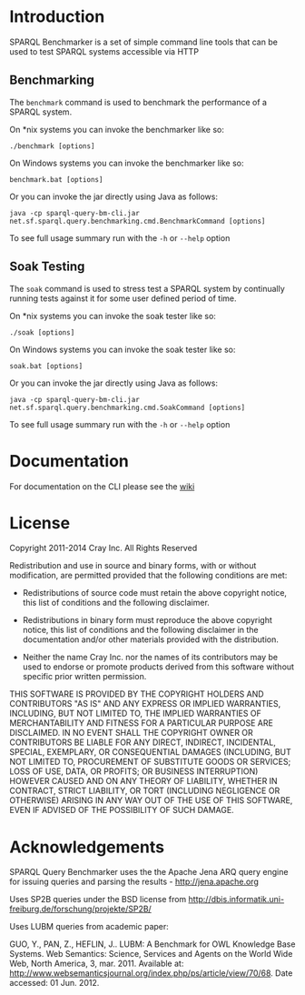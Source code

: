 # Introduction

SPARQL Benchmarker is a set of simple command line tools that can be used to test
SPARQL systems accessible via HTTP

## Benchmarking

The `benchmark` command is used to benchmark the performance of a SPARQL system.

On *nix systems you can invoke the benchmarker like so:

    ./benchmark [options]

On Windows systems you can invoke the benchmarker like so:

    benchmark.bat [options]

Or you can invoke the jar directly using Java as follows:

    java -cp sparql-query-bm-cli.jar net.sf.sparql.query.benchmarking.cmd.BenchmarkCommand [options]

To see full usage summary run with the `-h` or `--help` option

## Soak Testing

The `soak` command is used to stress test a SPARQL system by continually running tests against it
for some user defined period of time.

On *nix systems you can invoke the soak tester like so:

    ./soak [options]
  
On Windows systems you can invoke the soak tester like so:

    soak.bat [options]
  
Or you can invoke the jar directly using Java as follows:

    java -cp sparql-query-bm-cli.jar net.sf.sparql.query.benchmarking.cmd.SoakCommand [options]
  
To see full usage summary run with the `-h` or `--help` option

# Documentation

For documentation on the CLI please see the [wiki](https://sourceforge.net/p/sparql-query-bm/wiki/CLI/)

# License

Copyright 2011-2014 Cray Inc. All Rights Reserved

Redistribution and use in source and binary forms, with or without
modification, are permitted provided that the following conditions are
met:

* Redistributions of source code must retain the above copyright
  notice, this list of conditions and the following disclaimer.

* Redistributions in binary form must reproduce the above copyright
  notice, this list of conditions and the following disclaimer in the
  documentation and/or other materials provided with the distribution.

* Neither the name Cray Inc. nor the names of its contributors may be
  used to endorse or promote products derived from this software
  without specific prior written permission.

THIS SOFTWARE IS PROVIDED BY THE COPYRIGHT HOLDERS AND CONTRIBUTORS
"AS IS" AND ANY EXPRESS OR IMPLIED WARRANTIES, INCLUDING, BUT NOT
LIMITED TO, THE IMPLIED WARRANTIES OF MERCHANTABILITY AND FITNESS FOR
A PARTICULAR PURPOSE ARE DISCLAIMED. IN NO EVENT SHALL THE COPYRIGHT
OWNER OR CONTRIBUTORS BE LIABLE FOR ANY DIRECT, INDIRECT, INCIDENTAL,
SPECIAL, EXEMPLARY, OR CONSEQUENTIAL DAMAGES (INCLUDING, BUT NOT
LIMITED TO, PROCUREMENT OF SUBSTITUTE GOODS OR SERVICES; LOSS OF USE,
DATA, OR PROFITS; OR BUSINESS INTERRUPTION) HOWEVER CAUSED AND ON ANY
THEORY OF LIABILITY, WHETHER IN CONTRACT, STRICT LIABILITY, OR TORT
(INCLUDING NEGLIGENCE OR OTHERWISE) ARISING IN ANY WAY OUT OF THE USE
OF THIS SOFTWARE, EVEN IF ADVISED OF THE POSSIBILITY OF SUCH DAMAGE.

# Acknowledgements

SPARQL Query Benchmarker uses the the Apache Jena ARQ query engine for issuing queries 
and parsing the results - http://jena.apache.org

Uses SP2B queries under the BSD license from http://dbis.informatik.uni-freiburg.de/forschung/projekte/SP2B/

Uses LUBM queries from academic paper:

GUO, Y., PAN, Z., HEFLIN, J.. LUBM: A Benchmark for OWL Knowledge Base Systems. Web Semantics: Science, Services
and Agents on the World Wide Web, North America, 3, mar. 2011. 
Available at: <http://www.websemanticsjournal.org/index.php/ps/article/view/70/68>. Date accessed: 01 Jun. 2012.
